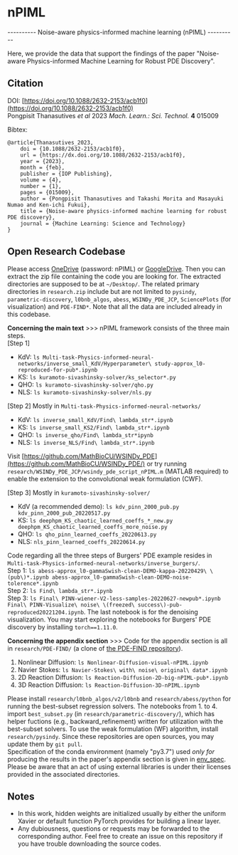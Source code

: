 # nPIML
---------- Noise-aware physics-informed machine learning (nPIML) ----------

Here, we provide the data that support the findings of the paper "Noise-aware Physics-informed Machine Learning for Robust PDE Discovery".

## Citation
DOI: [https://doi.org/10.1088/2632-2153/acb1f0](https://doi.org/10.1088/2632-2153/acb1f0)  
Pongpisit Thanasutives *et al* 2023 *Mach. Learn.: Sci. Technol.* **4** 015009

Bibtex:  

```
@article{Thanasutives_2023,
	doi = {10.1088/2632-2153/acb1f0},
	url = {https://dx.doi.org/10.1088/2632-2153/acb1f0},
	year = {2023},
	month = {feb},
	publisher = {IOP Publishing},
	volume = {4},
	number = {1},
	pages = {015009},
	author = {Pongpisit Thanasutives and Takashi Morita and Masayuki Numao and Ken-ichi Fukui},
	title = {Noise-aware physics-informed machine learning for robust PDE discovery},
	journal = {Machine Learning: Science and Technology}
}
```

## Open Research Codebase
Please access [OneDrive](https://chula-my.sharepoint.com/:f:/g/personal/pongpisit_t_alumni_chula_ac_th/EqLojgZtNzNJoGZIcJLqTjkBv4VYXoUueFYy8KzGkwzlpA?e=IXAmKX) (password: nPIML) or [GoogleDrive](https://drive.google.com/drive/folders/1hlsO6BuGa4lL1lruBDT-Z6jXWxuFLCZG?usp=share_link). Then you can extract the zip file containing the code you are looking for. The extracted directories are supposed to be at `~/Desktop/`. The related primary directories in `research.zip` include but are not limited to `pysindy`, `parametric-discovery`, `l0bnb_algos`, `abess`, `WSINDy_PDE_JCP`, `SciencePlots` (for visualization) and `PDE-FIND*`. Note that all the data are included already in this codebase.

**Concerning the main text** >>> nPIML framework consists of the three main steps.  
[Step 1]  
- KdV: `ls Multi-task-Physics-informed-neural-networks/inverse_small_KdV/Hyperparameter\ study-approx_l0-reproduced-for-pub*.ipynb`  
- KS: `ls kuramoto-sivashinsky-solver/ks_selector*.py`  
- QHO: `ls kuramoto-sivashinsky-solver/qho.py`  
- NLS: `ls kuramoto-sivashinsky-solver/nls.py`

[Step 2] Mostly in `Multi-task-Physics-informed-neural-networks/`  
- KdV: `ls inverse_small_KdV/Find\ lambda_str*.ipynb`  
- KS: `ls inverse_small_KS2/Find\ lambda_str*.ipynb`  
- QHO: `ls inverse_qho/Find\ lambda_str*ipynb`  
- NLS: `ls inverse_NLS/Find\ lambda_str*.ipynb`

Visit [https://github.com/MathBioCU/WSINDy_PDE](https://github.com/MathBioCU/WSINDy_PDE/) or try running `research/WSINDy_PDE_JCP/wsindy_pde_script_nPIML.m` (MATLAB required) to enable the extension to the convolutional weak formulation (CWF).

[Step 3] Mostly in `kuramoto-sivashinsky-solver/`  
- KdV (a recommended demo): `ls kdv_pinn_2000_pub.py kdv_pinn_2000_pub_20220517.py`  
- KS: `ls deephpm_KS_chaotic_learned_coeffs_*_new.py deephpm_KS_chaotic_learned_coeffs_more_noise.py` 
- QHO: `ls qho_pinn_learned_coeffs_20220613.py`  
- NLS: `nls_pinn_learned_coeffs_20220614.py`

Code regarding all the three steps of Burgers' PDE example resides in `Multi-task-Physics-informed-neural-networks/inverse_burgers/`.  
Step 1: `ls abess-approx_l0-gammaSwish-clean-DEMO-kappa-20220429\ \(pub\)*.ipynb abess-approx_l0-gammaSwish-clean-DEMO-noise-tolerence*.ipynb`  
Step 2: `ls Find\ lambda_str*.ipynb`  
Step 3: `ls Final\ PINN-wiener-V2-less-samples-20220627-newpub*.ipynb Final\ PINN-Visualize\ noise\ \(freezed\ success\)-pub-reproduced20221204.ipynb`. The last notebook is for the denoising visualization. You may start exploring the notebooks for Burgers' PDE discovery by installing `torch==1.11.0`.

**Concerning the appendix section** >>> Code for the appendix section is all in `research/PDE-FIND/` (a clone of [the PDE-FIND repository](https://github.com/snagcliffs/PDE-FIND)).  

1. Nonlinear Diffusion: `ls Nonlinear-Diffusion-visual-nPIML.ipynb`
2. Navier Stokes: `ls Navier-Stokes\ with\ noise\ original\ data*.ipynb`
3. 2D Reaction Diffusion: `ls Reaction-Diffusion-2D-big-nPIML-pub*.ipynb`
4. 3D Reaction Diffusion: `ls Reaction-Diffusion-3D-nPIML.ipynb`

Please install `research/l0bnb_algos/v2/l0bnb` and `research/abess/python` for running the best-subset regression solvers. The notebooks from 1. to 4. import `best_subset.py` (in `research/parametric-discovery/`), which has helper fuctions (e.g., backward_refinement) written for utilization with the best-subset solvers. To use the weak formulation (WF) algorithm, install `research/pysindy`. Since these repositories are open sources, you may update them by `git pull`.  
Specification of the conda environment (namely "py3.7") used *only for* producing the results in the paper's appendix section is given in [env_spec](data/appendix/env_spec/).  
Please be aware that an act of using external libraries is under their licenses provided in the associated directories.

## Notes
- In this work, hidden weights are initialized usually by either the uniform
Xavier or default function PyTorch provides for building a linear layer.  
- Any dubiousness, questions or requests may be forwarded to the corresponding author. Feel free to create an issue on this repository if you have trouble downloading the source codes.
